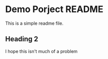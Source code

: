 # Demo Porject README

This is a simple readme file.

## Heading 2

I hope this isn't much of a problem
